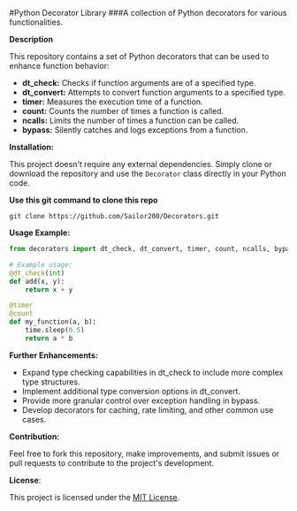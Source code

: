 #Python Decorator Library
###A collection of Python decorators for various functionalities.

**Description**

This repository contains a set of Python decorators that can be used to enhance function behavior:

- **dt_check:** Checks if function arguments are of a specified type.
- **dt_convert:** Attempts to convert function arguments to a specified type.
- **timer:** Measures the execution time of a function.
- **count:** Counts the number of times a function is called.
- **ncalls:** Limits the number of times a function can be called.
- **bypass:** Silently catches and logs exceptions from a function.


**Installation:**

This project doesn't require any external dependencies. Simply clone or download the repository and use the `Decorator` class directly in your Python code.

**Use this git command to clone this repo**
```
git clone https://github.com/Sailor200/Decorators.git
```

**Usage Example:**

```python
from decorators import dt_check, dt_convert, timer, count, ncalls, bypass

# Example usage:
@dt_check(int)
def add(x, y):
    return x + y

@timer
@count
def my_function(a, b):
    time.sleep(0.5)
    return a * b

```

**Further Enhancements:**

- Expand type checking capabilities in dt_check to include more complex type structures.
- Implement additional type conversion options in dt_convert.
- Provide more granular control over exception handling in bypass.
- Develop decorators for caching, rate limiting, and other common use cases.

**Contribution:**

Feel free to fork this repository, make improvements, and submit issues or pull requests to contribute to the project's development.

**License**:

This project is licensed under the [MIT License](https://opensource.org/license/MIT).

